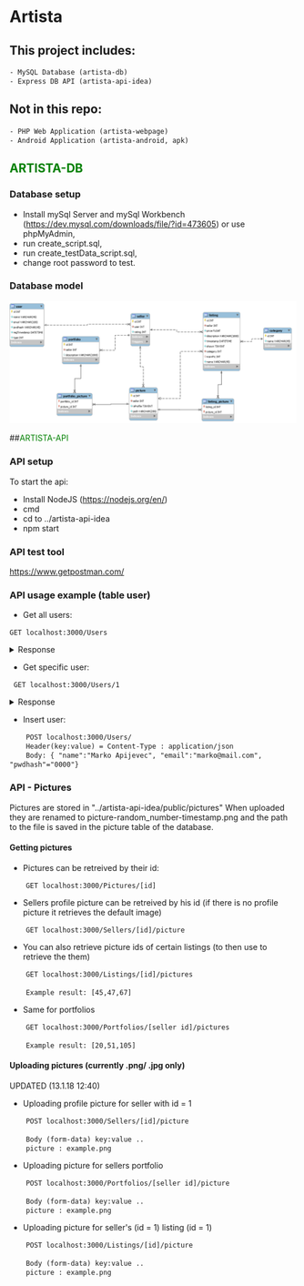 # Artista

## This project includes:
	- MySQL Database (artista-db)
	- Express DB API (artista-api-idea)
	
## Not in this repo:
	- PHP Web Application (artista-webpage)
	- Android Application (artista-android, apk)


## <font color="green">ARTISTA-DB</font>

### Database setup
- Install mySql Server and mySql Workbench (https://dev.mysql.com/downloads/file/?id=473605) or use phpMyAdmin,
- run create_script.sql,
- run create_testData_script.sql,
- change root password to test.

### Database model
![alt text](https://github.com/tomazlunder/artista2/blob/master/artista-db/model.png "Model")

##<font color="green">ARTISTA-API</font>

### API setup
To start the api:
- Install NodeJS (https://nodejs.org/en/)
- cmd
- cd to ../artista-api-idea
- npm start

### API test tool
https://www.getpostman.com/

### API usage example (table user)
- Get all users: 	 
```
GET localhost:3000/Users
```
<details>
  <summary>Response</summary>

```
  {
    "user": [
        {
            "id": 1,
            "name": "Anton Banana",
            "email": "anton.banana@mail.com",
            "pwdhash": "0000",
            "regTimestamp": "2018-01-13T18:39:28.000Z",
            "type": 0
        },
        {
            "id": 2,
            "name": "Benjamin Hruška",
            "email": "ben.hr@mail.com",
            "pwdhash": "0000",
            "regTimestamp": "2018-01-13T18:39:28.000Z",
            "type": 0
        }
    ]
}
```

</details>

- Get specific user:
```
 GET localhost:3000/Users/1
```
<details>
  <summary>Response</summary>

```
  {
    "user": [
        {
            "id": 1,
            "name": "Anton Banana",
            "email": "anton.banana@mail.com",
            "pwdhash": "0000",
            "regTimestamp": "2018-01-13T18:39:28.000Z",
            "type": 0
        }
    ]
}
```

</details>

- Insert user: 		 
```
	POST localhost:3000/Users/
 	Header(key:value) = Content-Type : application/json
 	Body: { "name":"Marko Apijevec", "email":"marko@mail.com", "pwdhash"="0000"}
```




### API - Pictures
Pictures are stored in "../artista-api-idea/public/pictures"
When uploaded they are renamed to picture-random_number-timestamp.png and the path to the file is saved in the picture table of the database.

#### Getting pictures
- Pictures can be retreived by their id:

```
	GET localhost:3000/Pictures/[id]
```



- Sellers profile picture can be retreived by his id (if there is no profile picture it retrieves the default image)
```
	GET localhost:3000/Sellers/[id]/picture
```



- You can also retrieve picture ids of certain listings (to then use to retrieve the them)
```
	GET localhost:3000/Listings/[id]/pictures

	Example result: [45,47,67]
```

- Same for portfolios 
```
	GET localhost:3000/Portfolios/[seller id]/pictures

	Example result: [20,51,105]
```


#### Uploading pictures (currently .png/ .jpg only)
UPDATED (13.1.18 12:40)

- Uploading profile picture for seller with id = 1
```
	POST localhost:3000/Sellers/[id]/picture

	Body (form-data) key:value ..
	picture : example.png
```

- Uploading picture for sellers portfolio
```
	POST localhost:3000/Portfolios/[seller id]/picture

	Body (form-data) key:value ..
	picture : example.png
```

- Uploading picture for seller's (id = 1) listing (id = 1)
```
	POST localhost:3000/Listings/[id]/picture

	Body (form-data) key:value ..
	picture : example.png
```


